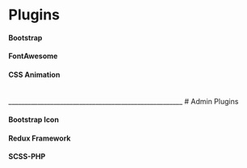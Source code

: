 
# Plugins

#### Bootstrap
#### FontAwesome
#### CSS Animation

<br>
______________________________________________________
# Admin Plugins

#### Bootstrap Icon
#### Redux Framework
#### SCSS-PHP

